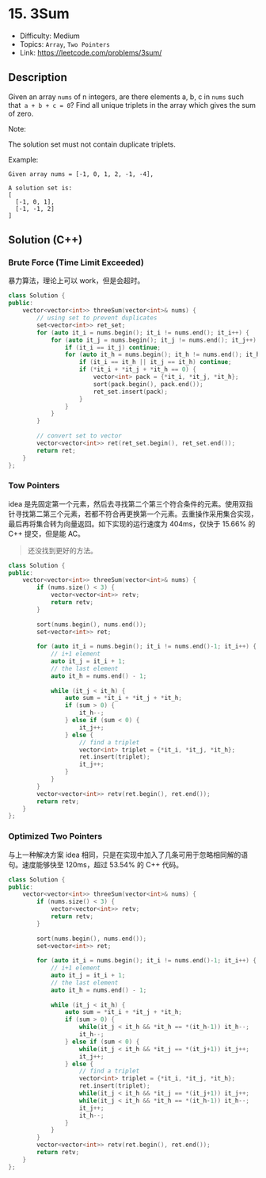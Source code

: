 # 15. 3Sum

- Difficulty: Medium
- Topics: `Array`, `Two Pointers`
- Link: https://leetcode.com/problems/3sum/

## Description

Given an array `nums` of n integers, are there elements a, b, c in `nums` such that` a + b + c = 0`? Find all unique triplets in the array which gives the sum of zero.

Note:

The solution set must not contain duplicate triplets.

Example:

```
Given array nums = [-1, 0, 1, 2, -1, -4],

A solution set is:
[
  [-1, 0, 1],
  [-1, -1, 2]
]
```

## Solution (C++)

### Brute Force (Time Limit Exceeded)

暴力算法，理论上可以 work，但是会超时。

```cpp
class Solution {
public:
    vector<vector<int>> threeSum(vector<int>& nums) {
        // using set to prevent duplicates
        set<vector<int>> ret_set;
        for (auto it_i = nums.begin(); it_i != nums.end(); it_i++) {
            for (auto it_j = nums.begin(); it_j != nums.end(); it_j++) {
                if (it_i == it_j) continue;
                for (auto it_h = nums.begin(); it_h != nums.end(); it_h++) {
                    if (it_i == it_h || it_j == it_h) continue;
                    if (*it_i + *it_j + *it_h == 0) {
                        vector<int> pack = {*it_i, *it_j, *it_h};
                        sort(pack.begin(), pack.end());
                        ret_set.insert(pack);
                    }
                }
            }
        }
        
        // convert set to vector
        vector<vector<int>> ret(ret_set.begin(), ret_set.end());
        return ret;
    }
};
```

### Tow Pointers

idea 是先固定第一个元素，然后去寻找第二个第三个符合条件的元素。使用双指针寻找第二第三个元素，若都不符合再更换第一个元素。去重操作采用集合实现，最后再将集合转为向量返回。如下实现的运行速度为 404ms，仅快于 15.66% 的 C++ 提交，但是能 AC。

> 还没找到更好的方法。

```cpp
class Solution {
public:
    vector<vector<int>> threeSum(vector<int>& nums) {
        if (nums.size() < 3) {
            vector<vector<int>> retv;
            return retv;
        }
        
        sort(nums.begin(), nums.end());
        set<vector<int>> ret;
        
        for (auto it_i = nums.begin(); it_i != nums.end()-1; it_i++) {
            // i+1 element
            auto it_j = it_i + 1;
            // the last element
            auto it_h = nums.end() - 1;
            
            while (it_j < it_h) {
                auto sum = *it_i + *it_j + *it_h;
                if (sum > 0) {
                    it_h--;
                } else if (sum < 0) {
                    it_j++;
                } else {
                    // find a triplet
                    vector<int> triplet = {*it_i, *it_j, *it_h};
                    ret.insert(triplet);
                    it_j++;
                }
            }
        }
        vector<vector<int>> retv(ret.begin(), ret.end());
        return retv;
    }
};
```

### Optimized Two Pointers

与上一种解决方案 idea 相同，只是在实现中加入了几条可用于忽略相同解的语句。速度能够快至 120ms，超过 53.54% 的 C++ 代码。

```cpp
class Solution {
public:
    vector<vector<int>> threeSum(vector<int>& nums) {
        if (nums.size() < 3) {
            vector<vector<int>> retv;
            return retv;
        }
        
        sort(nums.begin(), nums.end());
        set<vector<int>> ret;
        
        for (auto it_i = nums.begin(); it_i != nums.end()-1; it_i++) {
            // i+1 element
            auto it_j = it_i + 1;
            // the last element
            auto it_h = nums.end() - 1;
            
            while (it_j < it_h) {
                auto sum = *it_i + *it_j + *it_h;
                if (sum > 0) {
                    while(it_j < it_h && *it_h == *(it_h-1)) it_h--;
                    it_h--;
                } else if (sum < 0) {
                    while(it_j < it_h && *it_j == *(it_j+1)) it_j++;
                    it_j++;
                } else {
                    // find a triplet
                    vector<int> triplet = {*it_i, *it_j, *it_h};
                    ret.insert(triplet);
                    while(it_j < it_h && *it_j == *(it_j+1)) it_j++;
                    while(it_j < it_h && *it_h == *(it_h-1)) it_h--;
                    it_j++;
                    it_h--;
                }
            }
        }
        vector<vector<int>> retv(ret.begin(), ret.end());
        return retv;
    }
};
```
